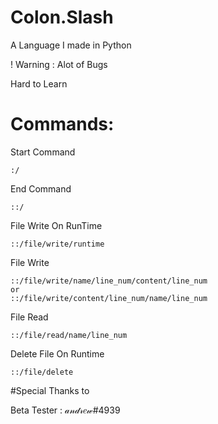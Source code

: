 # Colon.Slash
A Language I made in Python

! Warning : Alot of Bugs

Hard to Learn

# Commands:
Start Command 

    :/

End Command 

    ::/
    
File Write On RunTime

    ::/file/write/runtime

File Write 

    ::/file/write/name/line_num/content/line_num
    or
    ::/file/write/content/line_num/name/line_num
             
File Read 

    ::/file/read/name/line_num
    
Delete File On Runtime

    ::/file/delete

#Special Thanks to

Beta Tester : 𝒶𝓃𝒹𝓇𝑒𝓌#4939
